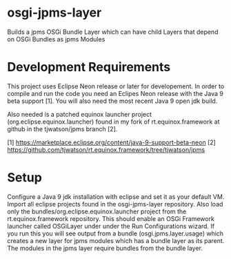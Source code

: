 # osgi-jpms-layer
Builds a jpms OSGi Bundle Layer which can have child Layers that depend on OSGi Bundles as jpms Modules

# Development Requirements

This project uses Eclipse Neon release or later for developement.  In order to compile and run the code you need an Eclipes Neon release with the Java 9 beta support [1].  You will also need the most recent Java 9 open jdk build.

Also needed is a patched equinox launcher project (org.eclipse.equinox.launcher) found in my fork of rt.equinox.framework at github in the tjwatson/jpms branch [2].


[1] https://marketplace.eclipse.org/content/java-9-support-beta-neon
[2] https://github.com/tjwatson/rt.equinox.framework/tree/tjwatson/jpms

# Setup

Configure a Java 9 jdk installation with eclipse and set it as your default VM.
Import all eclipse projects found in the osgi-jpms-layer repository.  Also load only the bundles/org.eclipse.equinox.launcher project from the rt.equinox.framework repository.  This should enable an OSGi Framework launcher called OSGiLayer under under the Run Configurations wizard.  If you run this you will see output from a bundle (osgi.jpms.layer.usage) which creates a new layer for jpms modules which has a bundle layer as its parent.  The modules in the jpms layer require bundles from the bundle layer.
